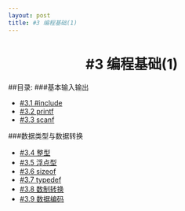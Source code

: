 ```yaml
---
layout: post
title: #3 编程基础(1)
---
```

<h1 style="text-align:center">#3 编程基础(1)</h1>
##目录:
###基本输入输出
<ul>
<li> <a href="/post/03/3.1.html">#3.1 #include</a> </li>
<li> <a href="/post/03/3.2.html">#3.2 printf</a> </li>
<li> <a href="/post/03/3.3.html">#3.3 scanf</a> </li>
</ul>
###数据类型与数据转换
<ul>
<li> <a href="/post/03/3.4.html">#3.4 整型</a> </li>
<li> <a href="/post/03/3.5.html">#3.5 浮点型</a> </li>
<li> <a href="/post/03/3.6.html">#3.6 sizeof</a> </li>
<li> <a href="/post/03/3.7.html">#3.7 typedef</a> </li>
<li> <a href="/post/03/3.8.html">#3.8 数制转换</a> </li>
<li> <a href="/post/03/3.9.html">#3.9 数据编码</a> </li>
</ul>
